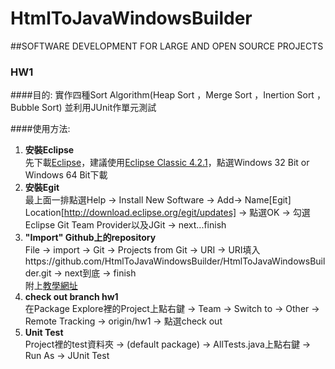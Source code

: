 HtmlToJavaWindowsBuilder
========================

##SOFTWARE DEVELOPMENT FOR LARGE AND OPEN SOURCE PROJECTS
### HW1  
####目的:
實作四種Sort Algorithm(Heap Sort ，Merge Sort ，Inertion Sort ，Bubble Sort) 並利用JUnit作單元測試

####使用方法:  

1.  **安裝Eclipse**  
    先下載[Eclipse](http://www.eclipse.org/downloads/)，建議使用[Eclipse Classic 4.2.1](http://www.eclipse.org/downloads/packages/eclipse-classic-421/junosr1)，點選Windows 32 Bit or Windows 64 Bit下載
2.  **安裝Egit**  
    最上面一排點選Help -> Install New Software -> Add-> Name[Egit] Location[http://download.eclipse.org/egit/updates] -> 點選OK -> 勾選Eclipse Git Team Provider以及JGit -> next...finish
3.  **"Import" Github上的repository**    
    File -> import -> Git -> Projects from Git -> URI -> URI填入https://github.com/HtmlToJavaWindowsBuilder/HtmlToJavaWindowsBuilder.git -> next到底 -> finish  
    附上[教學網址](http://puremonkey2010.blogspot.tw/2012/05/eclipse-plugin-egit-github-import.html)
4.  **check out branch hw1**  
    在Package Explore裡的Project上點右鍵 -> Team -> Switch to -> Other -> Remote Tracking -> origin/hw1 -> 點選check out
5.  **Unit Test**    
    Project裡的test資料夾 -> (default package) -> AllTests.java上點右鍵 -> Run As -> JUnit Test